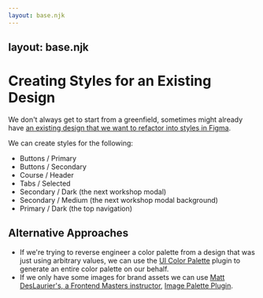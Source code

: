 ```yaml
---
layout: base.njk
---
```


## layout: base.njk

# Creating Styles for an Existing Design

We don't always get to start from a greenfield, sometimes might already have [an existing design that we want to refactor into styles in Figma](https://www.figma.com/file/l4xtEss5K7SVuK5LuKMCi1/Frontend-Masters-Courses?node-id=0%3A1).

We can create styles for the following:

- Buttons / Primary
- Buttons / Secondary
- Course / Header
- Tabs / Selected
- Secondary / Dark (the next workshop modal)
- Secondary / Medium (the next workshop modal background)
- Primary / Dark (the top navigation)

## Alternative Approaches

- If we're trying to reverse engineer a color palette from a design that was just using arbitrary values, we can use the [UI Color Palette](https://www.figma.com/community/plugin/1063959496693642315) plugin to generate an entire color palette on our behalf.
- If we only have some images for brand assets we can use [Matt DesLaurier's, a Frontend Masters instructor](https://frontendmasters.com/teachers/matt-deslauriers/), [Image Palette Plugin](https://www.figma.com/community/plugin/731841207668879837/Image-Palette).
